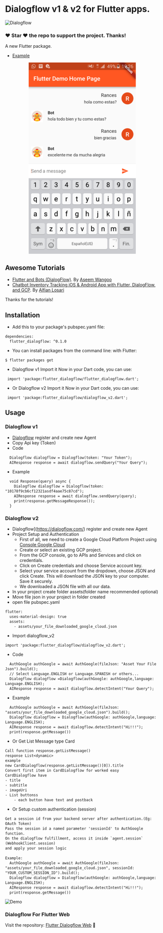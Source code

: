 # Dialogflow v1 & v2 for Flutter apps.


![Dialogflow](https://github.com/VictorRancesCode/flutter_dialogflow/raw/master/dialogflow.png) 

### :heart: Star :heart: the repo to support the project. Thanks!

A new Flutter package.
* [Example](https://github.com/VictorRancesCode/flutter_dialogflow/tree/master/example)


<p align="center">
  <img src="image1.png" width="350"/>
</p>

## Awesome Tutorials
* [Flutter and Bots (DialogFlow)](https://medium.com/flutterpub/flutter-and-bots-dialogflow-d490fc7e5aaf). By [Aseem Wangoo](https://medium.com/@aseemwangoo)
* [Chatbot Inventory Tracking iOS & Android App with Flutter, DialogFlow, and GCP](https://medium.com/flutter-community/chatbot-inventory-tracking-ios-android-app-with-flutter-dialogflow-and-gcp-d7d903ce7f90). By [Alfian Losari](https://medium.com/@alfianlosari)

Thanks for the tutorials!
## Installation

* Add this to your package's pubspec.yaml file:
```
dependencies:
  flutter_dialogflow: ^0.1.0
```
* You can install packages from the command line:
  with Flutter:
```
$ flutter packages get
```

* Dialogflow v1  Import it Now in your Dart code, you can use:
```
 import 'package:flutter_dialogflow/flutter_dialogflow.dart';
```
* Or Dialogflow v2  Import it Now in your Dart code, you can use:
```
 import 'package:flutter_dialogflow/dialogflow_v2.dart';
```

## Usage
### Dialogflow v1
* [Dialogflow](https://dialogflow.com/) register and create new Agent
* Copy Api key (Token)
* Code
```
  Dialogflow dialogflow = Dialogflow(token: "Your Token");
  AIResponse response = await dialogflow.sendQuery("Your Query");
```
* Example
```
  void Response(query) async {
    Dialogflow dialogflow = Dialogflow(token: "10178f9cb6cf12321asdf4aae75c87cd");
    AIResponse response = await dialogflow.sendQuery(query);
    print(response.getMessageResponse());
  }
```


### Dialogflow v2
* Dialogflow](https://dialogflow.com/) register and create new Agent
* Project Setup and Authentication
    * First of all, we need to create a Google Cloud Platform Project using [Console Google Cloud](https://console.cloud.google.com/)
    * Create or select an existing GCP project.
    * From the GCP console, go to APIs and Services and click on credentials. 
    * Click on Create credentials and choose Service account key.
    * Select your service account from the dropdown, choose JSON and click Create. This will download the JSON key to your computer. Save it securely.
    * We downloaded a JSON file with all our data.
* In your project create folder assets(folder name recommended optional)
* Move file json in your project in folder created
* open file pubspec.yaml
```
flutter:
  uses-material-design: true
  assets:
    - assets/your_file_downloaded_google_cloud.json
```
* Import dialogflow_v2
```
import 'package:flutter_dialogflow/dialogflow_v2.dart';
```

* Code
```
  AuthGoogle authGoogle = await AuthGoogle(fileJson: "Asset Your File Json").build();
  // Select Language.ENGLISH or Language.SPANISH or others...
  Dialogflow dialogflow =Dialogflow(authGoogle: authGoogle,language: Language.ENGLISH); 
  AIResponse response = await dialogflow.detectIntent("Your Query");
```

* Example
```
  AuthGoogle authGoogle = await AuthGoogle(fileJson: "assets/your_file_downloaded_google_cloud.json").build();
  Dialogflow dialogflow = Dialogflow(authGoogle: authGoogle,language: Language.ENGLISH);
  AIResponse response = await dialogflow.detectIntent("Hi!!!");
  print(response.getMessage())
```

* Or Get List Message type Card 
```
Call function response.getListMessage() 
response List<dynamic>
example 
new CardDialogflow(response.getListMessage()[0]).title
Convert first item in CardDialogflow for worked easy
CardDialogflow have
- title
- subtitle
- imageUri
- List buttonss
    - each button have text and postback
```
* Or Setup custom authentication (session)
```
Get a session id from your backend server after authentication.(Eg: OAuth Token)
Pass the session id a named parameter 'sessionId' to AuthGoogle function.
On the dialogflow fulfillment, access it inside `agent.session` (WebhookClient.session)
and apply your session logic

Example:
  AuthGoogle authGoogle = await AuthGoogle(fileJson: "assets/your_file_downloaded_google_cloud.json", sessionId: "YOUR_CUSTOM_SESSION_ID").build();
  Dialogflow dialogflow = Dialogflow(authGoogle: authGoogle,language: Language.ENGLISH);
  AIResponse response = await dialogflow.detectIntent("Hi!!!");
  print(response.getMessage())

```

![Demo](https://github.com/VictorRancesCode/flutter_dialogflow/raw/master/demo.jpg) 

### Dialogflow For Flutter Web
Visit the repository: [Flutter Dialogflow Web](https://github.com/VictorRancesCode/flutter_dialogflow_web) 🚀
